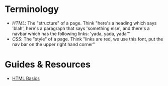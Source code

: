 # Terminology
- *HTML*: The "structure" of a page. Think "here's a heading which says 'blah', here's a paragraph that says 'something else', and there's a navbar which has the following links: 'yada, yada, yada'"
- *CSS*: The "style" of a page. Think "links are red, we use this font, put the nav bar on the upper right hand corner"

# Guides & Resources
- [HTML Basics](https://developer.mozilla.org/en-US/docs/Learn/Getting_started_with_the_web/HTML_basics)
